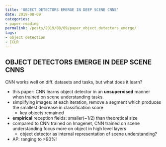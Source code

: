```yaml
---
title: 'OBJECT DETECTORS EMERGE IN DEEP SCENE CNNS'
date: 2019-08-09
categories:
- paper-reading
permalink: /posts/2019/08/09/paper_object_detectors_emerge/
tags:
- object detection
- ICLR
---
```


## OBJECT DETECTORS EMERGE IN DEEP SCENE CNNS

CNN works well on diff. datasets and tasks, but what does it learn?
- this paper: CNN learns object detector in an  **unsupervised** manner when trained on scene understanding tasks.
- simplifying images: at each iteration, remove a segment which produces the smallest decrease in classification score
    - key objects remained
- **empirical** reception fields: smaller(~1/2) than theoretical size
- compared to CNN trained on Imagenet, CNN trained on scene understanding focus more on object in high level layers
    - object detector as internal representation of scene understanding?
- AP: ranging to >90%!
